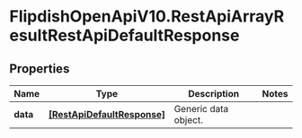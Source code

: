 # FlipdishOpenApiV10.RestApiArrayResultRestApiDefaultResponse

## Properties
Name | Type | Description | Notes
------------ | ------------- | ------------- | -------------
**data** | [**[RestApiDefaultResponse]**](RestApiDefaultResponse.md) | Generic data object. | 


